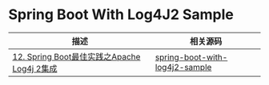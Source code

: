 # Spring Boot With Log4J2 Sample

|描述|相关源码|
|--|--|
|[12. Spring Boot最佳实践之Apache Log4j 2集成](https://xingyun.blog.csdn.net/article/details/100856124)|[spring-boot-with-log4j2-sample](https://github.com/geekxingyun/SpringBootBestPracticesSample/tree/master/spring-boot-with-log4j2-sample)|
